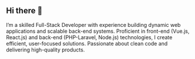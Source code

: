 ## Hi there 👋

I’m a skilled Full-Stack Developer with experience building dynamic web applications and scalable back-end systems. Proficient in front-end (Vue.js, React.js) and back-end (PHP-Laravel, Node.js) technologies, I create efficient, user-focused solutions. Passionate about clean code and delivering high-quality products.
